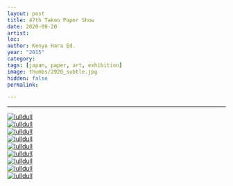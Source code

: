 ```yaml
---
layout: post
title: 47th Takeo Paper Show
date: 2020-09-20
artist: 
loc: 
author: Kenya Hara Ed.
year: "2015"
category: 
tags: [japan, paper, art, exhibition]
image: thumbs/2020_subtle.jpg
hidden: false
permalink:

---
```






---


<div class="post_image">
	<a href="{{ site.baseurl }}/images/posts/2020_subtle/001.jpg" target="_blank">
	<img src="{{ site.baseurl }}/images/posts/2020_subtle/001.jpg" alt="lulldull"></a>
</div>

<div class="post_image">
	<a href="{{ site.baseurl }}/images/posts/2020_subtle/002.jpg" target="_blank">
	<img src="{{ site.baseurl }}/images/posts/2020_subtle/002.jpg" alt="lulldull"></a>
</div>

<div class="post_image">
	<a href="{{ site.baseurl }}/images/posts/2020_subtle/003.jpg" target="_blank">
	<img src="{{ site.baseurl }}/images/posts/2020_subtle/003.jpg" alt="lulldull"></a>
</div>

<div class="post_image">
	<a href="{{ site.baseurl }}/images/posts/2020_subtle/004.jpg" target="_blank">
	<img src="{{ site.baseurl }}/images/posts/2020_subtle/004.jpg" alt="lulldull"></a>
</div>

<div class="post_image">
	<a href="{{ site.baseurl }}/images/posts/2020_subtle/005.jpg" target="_blank">
	<img src="{{ site.baseurl }}/images/posts/2020_subtle/005.jpg" alt="lulldull"></a>
</div>

<div class="post_image">
	<a href="{{ site.baseurl }}/images/posts/2020_subtle/006.jpg" target="_blank">
	<img src="{{ site.baseurl }}/images/posts/2020_subtle/006.jpg" alt="lulldull"></a>
</div>

<div class="post_image">
	<a href="{{ site.baseurl }}/images/posts/2020_subtle/007.jpg" target="_blank">
	<img src="{{ site.baseurl }}/images/posts/2020_subtle/007.jpg" alt="lulldull"></a>
</div>

<div class="post_image">
	<a href="{{ site.baseurl }}/images/posts/2020_subtle/008.jpg" target="_blank">
	<img src="{{ site.baseurl }}/images/posts/2020_subtle/008.jpg" alt="lulldull"></a>
</div>

<div class="post_image">
	<a href="{{ site.baseurl }}/images/posts/2020_subtle/009.jpg" target="_blank">
	<img src="{{ site.baseurl }}/images/posts/2020_subtle/009.jpg" alt="lulldull"></a>
</div>